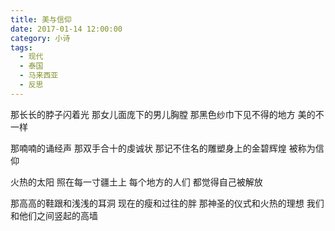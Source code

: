```yaml
---
title: 美与信仰
date: 2017-01-14 12:00:00
category: 小诗
tags:
  - 现代
  - 泰国
  - 马来西亚
  - 反思
---
```


那长长的脖子闪着光
那女儿面庞下的男儿胸膛
那黑色纱巾下见不得的地方
美的不一样

那喃喃的诵经声
那双手合十的虔诚状
那记不住名的雕塑身上的金碧辉煌
被称为信仰

火热的太阳
照在每一寸疆土上
每个地方的人们
都觉得自己被解放

那高高的鞋跟和浅浅的耳洞
现在的瘦和过往的胖
那神圣的仪式和火热的理想
我们和他们之间竖起的高墙
